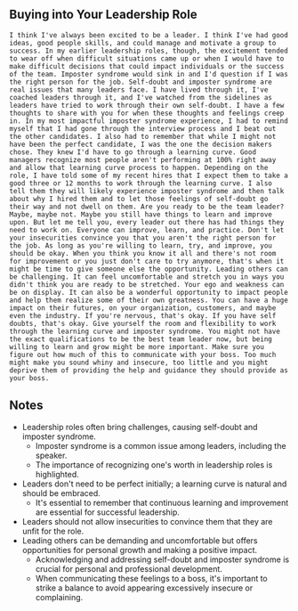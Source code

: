 ## Buying into Your Leadership Role
```
I think I've always been excited to be a leader. I think I've had good ideas, good people skills, and could manage and motivate a group to success. In my earlier leadership roles, though, the excitement tended to wear off when difficult situations came up or when I would have to make difficult decisions that could impact individuals or the success of the team. Imposter syndrome would sink in and I'd question if I was the right person for the job. Self‑doubt and imposter syndrome are real issues that many leaders face. I have lived through it, I've coached leaders through it, and I've watched from the sidelines as leaders have tried to work through their own self‑doubt. I have a few thoughts to share with you for when these thoughts and feelings creep in. In my most impactful imposter syndrome experience, I had to remind myself that I had gone through the interview process and I beat out the other candidates. I also had to remember that while I might not have been the perfect candidate, I was the one the decision makers chose. They knew I'd have to go through a learning curve. Good managers recognize most people aren't performing at 100% right away and allow that learning curve process to happen. Depending on the role, I have told some of my recent hires that I expect them to take a good three or 12 months to work through the learning curve. I also tell them they will likely experience imposter syndrome and then talk about why I hired them and to let those feelings of self‑doubt go their way and not dwell on them. Are you ready to be the team leader? Maybe, maybe not. Maybe you still have things to learn and improve upon. But let me tell you, every leader out there has had things they need to work on. Everyone can improve, learn, and practice. Don't let your insecurities convince you that you aren't the right person for the job. As long as you're willing to learn, try, and improve, you should be okay. When you think you know it all and there's not room for improvement or you just don't care to try anymore, that's when it might be time to give someone else the opportunity. Leading others can be challenging. It can feel uncomfortable and stretch you in ways you didn't think you are ready to be stretched. Your ego and weakness can be on display. It can also be a wonderful opportunity to impact people and help them realize some of their own greatness. You can have a huge impact on their futures, on your organization, customers, and maybe even the industry. If you're nervous, that's okay. If you have self doubts, that's okay. Give yourself the room and flexibility to work through the learning curve and imposter syndrome. You might not have the exact qualifications to be the best team leader now, but being willing to learn and grow might be more important. Make sure you figure out how much of this to communicate with your boss. Too much might make you sound whiny and insecure, too little and you might deprive them of providing the help and guidance they should provide as your boss.
```
## Notes
* Leadership roles often bring challenges, causing self-doubt and imposter syndrome.
    * Imposter syndrome is a common issue among leaders, including the speaker.
    * The importance of recognizing one's worth in leadership roles is highlighted.
* Leaders don't need to be perfect initially; a learning curve is natural and should be embraced.
    * It's essential to remember that continuous learning and improvement are essential for successful leadership.
* Leaders should not allow insecurities to convince them that they are unfit for the role.
* Leading others can be demanding and uncomfortable but offers opportunities for personal growth and making a positive impact.
    * Acknowledging and addressing self-doubt and imposter syndrome is crucial for personal and professional development.
    * When communicating these feelings to a boss, it's important to strike a balance to avoid appearing excessively insecure or complaining.
    